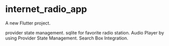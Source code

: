 # internet_radio_app

A new Flutter project.

provider state management.
sqlite for favorite radio station.
Audio Player by using Provider State Management.
Search Box Integration.
